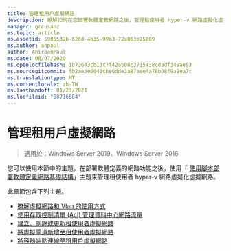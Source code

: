 ```yaml
---
title: 管理租用戶虛擬網路
description: 瞭解如何在您部署軟體定義網路之後，管理租使用者 Hyper-v 網路虛擬化虛擬網路。
manager: grcusanz
ms.topic: article
ms.assetid: 5905532b-626d-4b35-99a3-72a063e25809
ms.author: anpaul
author: AnirbanPaul
ms.date: 08/07/2020
ms.openlocfilehash: 1b72643cb13c7f42ab08c3715438cdadf349ae93
ms.sourcegitcommit: fb2ae5e6040cbe6dde3a87aee4a78b08f9a9ea7c
ms.translationtype: MT
ms.contentlocale: zh-TW
ms.lasthandoff: 01/23/2021
ms.locfileid: "98716684"
---
```

# <a name="manage-tenant-virtual-networks"></a>管理租用戶虛擬網路

>適用於：Windows Server 2019、Windows Server 2016

您可以使用本節中的主題，在部署軟體定義的網路功能之後，使用「 [使用腳本部署軟體定義網路基礎結構](../../sdn/deploy/Deploy-a-Software-Defined-Network-infrastructure-using-scripts.md)」主題來管理租使用者 hyper-v 網路虛擬化虛擬網路。

此章節包含下列主題。

- [瞭解虛擬網路和 Vlan 的使用方式](Understanding-Usage-of-Virtual-Networks-and-VLANs.md)
- [使用存取控制清單 (Acl) 管理資料中心網路流量](use-acls-for-traffic-flow.md)
- [建立、刪除或更新租使用者虛擬網路](Create,-Delete,-or-Update-Tenant-Virtual-Networks.md)
- [將虛擬閘道新增至租使用者虛擬網路](Add-a-Virtual-Gateway-to-a-Tenant-Virtual-Network.md)
- [將容器端點連線至租用戶虛擬網路](Connect-container-endpoints-to-a-Tenant-Virtual-Network.md)


